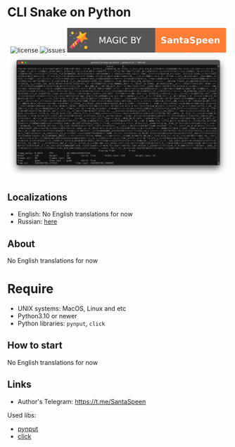 # CLI Snake on Python
<p align="center">
    <img src="https://img.shields.io/github/license/SantaSpeen/Python-CLI-Game-Engine?style=for-the-badge" alt="license" title="license: MIT">
    <img src="https://img.shields.io/github/issues/SantaSpeen/Python-CLI-Game-Engine?style=for-the-badge" alt="issues">
    <img src="./assets/magic_logo.svg" alt="magic" loading="lazy">
    <br/>
    <img src="./assets/preview.png" alt="preview" loading="lazy">
</p>

## Localizations

* English: No English translations for now
* Russian: [here](./README_RU.md)

## About

No English translations for now

# Require

* UNIX systems: MacOS, Linux and etc
* Python3.10 or newer
* Python libraries: `pynput`, `click`

## How to start

No English translations for now

## Links

* Author's Telegram: https://t.me/SantaSpeen

Used libs: 

* [pynput](https://github.com/moses-palmer/pynput "pynput")
* [click](https://click.palletsprojects.com/ "click")
